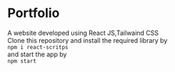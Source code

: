 # Portfolio
A website developed using React JS,Tailwaind CSS
<br>
Clone this repository and install the required library by
<br>`npm i react-scritps`
<br> and start the app by<br>
`npm start`
